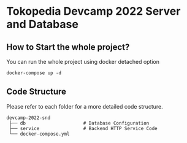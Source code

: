 # Tokopedia Devcamp 2022 Server and Database

## How to Start the whole project?

You can run the whole project using docker detached option

```shell
docker-compose up -d
```

## Code Structure

Please refer to each folder for a more detailed code structure.

```
devcamp-2022-snd
 ├── db                     # Database Configuration
 ├── service                # Backend HTTP Service Code        
 └── docker-compose.yml
```
